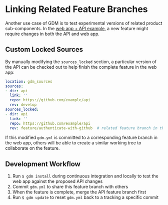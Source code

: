 # Linking Related Feature Branches


Another use case of GDM is to test experimental versions of related product sub-components. In the [web app + API example](branch-tracking.md), a new feature might require changes in both the API and web app.

## Custom Locked Sources

By manually modifying the `sources_locked` section, a particular version of the API can be checked out to help finish the complete feature in the web app:

```yaml
location: gdm_sources
sources:
- dir: api
  link: ''
  repo: https://github.com/example/api
  rev: develop
sources_locked:
- dir: api
  link: ''
  repo: https://github.com/example/api
  rev: feature/authenticate-with-github  # related feature branch in the API
```

If this modified `gdm.yml` is committed to a corresponding feature branch in the web app, others will be able to create a similar working tree to collaborate on the feature.

## Development Workflow

1. Run `$ gdm install` during continuous integration and locally to test the web app against the proposed API changes
2. Commit `gdm.yml` to share this feature branch with others
3. When the feature is complete, merge the API feature branch first
4. Run `$ gdm update` to reset `gdm.yml` back to a tracking a specific commit
